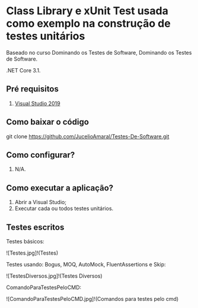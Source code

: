 # Class Library e xUnit Test usada como exemplo na construção de testes unitários

Baseado no curso Dominando os Testes de Software, Dominando os Testes de Software.

.NET Core 3.1.

## Pré requisitos

1. [Visual Studio 2019](https://visualstudio.microsoft.com/pt-br/vs/)

## Como baixar o código

git clone https://github.com/JucelioAmaral/Testes-De-Software.git

## Como configurar?

1. N/A.

## Como executar a aplicação?

1. Abrir a Visual Studio;
2. Executar cada ou todos testes unitários.

## Testes escritos

Testes básicos:

![Testes.jpg]!(Testes)

Testes usando: Bogus, MOQ, AutoMock, FluentAssertions e Skip:

![TestesDiversos.jpg]!(Testes Diversos)

ComandoParaTestesPeloCMD:

![ComandoParaTestesPeloCMD.jpg]!(Comandos para testes pelo cmd)